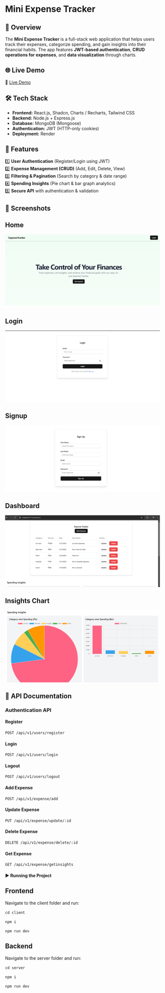 # Mini Expense Tracker

## 🚀 Overview

The **Mini Expense Tracker** is a full-stack web application that helps users track their expenses, categorize spending, and gain insights into their financial habits. The app features **JWT-based authentication**, **CRUD operations for expenses**, and **data visualization** through charts.

## 🌐 Live Demo

🔗 [Live Demo](https://expense-tracker-frontend-yrfq.onrender.com/)

## 🛠️ Tech Stack

- **Frontend:** React.js, Shadcn, Charts / Recharts, Tailwind CSS
- **Backend:** Node.js + Express.js
- **Database:** MongoDB (Mongoose)
- **Authentication:** JWT (HTTP-only cookies)
- **Deployment:** Render

## 🌟 Features

1️⃣ **User Authentication** (Register/Login using JWT)  
2️⃣ **Expense Management (CRUD)** (Add, Edit, Delete, View)  
3️⃣ **Filtering & Pagination** (Search by category & date range)  
4️⃣ **Spending Insights** (Pie chart & bar graph analytics)  
5️⃣ **Secure API** with authentication & validation

## 📸 Screenshots

## Home

![Home](./client/public/home.png)

## Login

![Login](./client/public/login.png)

## Signup

![Signup](./client/public/signup.png)

## Dashboard

![Dashboard](./client/public/dashboard.png)

## Insights Chart

![Insights](./client/public/insights.png)

## 📜 API Documentation

### **Authentication API**

#### **Register**

```http
POST /api/v1/users/register
```

#### **Login**

```http
POST /api/v1/users/login
```

#### **Logout**

```http
POST /api/v1/users/logout
```

#### **Add Expense**

```http
POST /api/v1/expense/add
```

#### **Update Expense**

```http
PUT /api/v1/expense/update/:id
```

#### **Delete Expense**

```http
DELETE /api/v1/expense/delete/:id
```

#### **Get Expense**

```http
GET /api/v1/expense/getinsights
```

#### ▶️ Running the Project

## Frontend

Navigate to the client folder and run:

```
cd client
```

```
npm i
```

```
npm run dev
```

## Backend

Navigate to the server folder and run:

```
cd server
```

```
npm i
```

```
npm run dev
```
